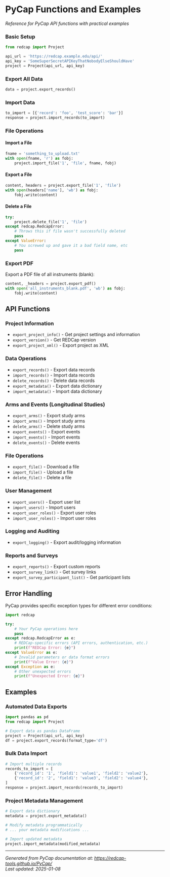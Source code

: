 # PyCap Functions and Examples

*Reference for PyCap API functions with practical examples*

### Basic Setup

```python
from redcap import Project

api_url = 'https://redcap.example.edu/api/'
api_key = 'SomeSuperSecretAPIKeyThatNobodyElseShouldHave'
project = Project(api_url, api_key)
```

### Export All Data

```python
data = project.export_records()
```

### Import Data

```python
to_import = [{'record': 'foo', 'test_score': 'bar'}]
response = project.import_records(to_import)
```

### File Operations

#### Import a File

```python
fname = 'something_to_upload.txt'
with open(fname, 'r') as fobj:
    project.import_file('1', 'file', fname, fobj)
```

#### Export a File

```python
content, headers = project.export_file('1', 'file')
with open(headers['name'], 'wb') as fobj:
    fobj.write(content)
```

#### Delete a File

```python
try:
    project.delete_file('1', 'file')
except redcap.RedcapError:
    # Throws this if file wasn't successfully deleted
    pass
except ValueError:
    # You screwed up and gave it a bad field name, etc
    pass
```

### Export PDF

Export a PDF file of all instruments (blank):

```python
content, _headers = project.export_pdf()
with open('all_instruments_blank.pdf', 'wb') as fobj:
    fobj.write(content)
```

## API Functions

### Project Information
- `export_project_info()` - Get project settings and information
- `export_version()` - Get REDCap version
- `export_project_xml()` - Export project as XML

### Data Operations
- `export_records()` - Export data records
- `import_records()` - Import data records
- `delete_records()` - Delete data records
- `export_metadata()` - Export data dictionary
- `import_metadata()` - Import data dictionary

### Arms and Events (Longitudinal Studies)
- `export_arms()` - Export study arms
- `import_arms()` - Import study arms
- `delete_arms()` - Delete study arms
- `export_events()` - Export events
- `import_events()` - Import events
- `delete_events()` - Delete events

### File Operations
- `export_file()` - Download a file
- `import_file()` - Upload a file
- `delete_file()` - Delete a file

### User Management
- `export_users()` - Export user list
- `import_users()` - Import users
- `export_user_roles()` - Export user roles
- `import_user_roles()` - Import user roles

### Logging and Auditing
- `export_logging()` - Export audit/logging information

### Reports and Surveys
- `export_reports()` - Export custom reports
- `export_survey_link()` - Get survey links
- `export_survey_participant_list()` - Get participant lists

## Error Handling

PyCap provides specific exception types for different error conditions:

```python
import redcap

try:
    # Your PyCap operations here
    pass
except redcap.RedcapError as e:
    # REDCap-specific errors (API errors, authentication, etc.)
    print(f"REDCap Error: {e}")
except ValueError as e:
    # Invalid parameters or data format errors
    print(f"Value Error: {e}")
except Exception as e:
    # Other unexpected errors
    print(f"Unexpected Error: {e}")
```

## Examples

### Automated Data Exports
```python
import pandas as pd
from redcap import Project

# Export data as pandas DataFrame
project = Project(api_url, api_key)
df = project.export_records(format_type='df')
```

### Bulk Data Import
```python
# Import multiple records
records_to_import = [
    {'record_id': '1', 'field1': 'value1', 'field2': 'value2'},
    {'record_id': '2', 'field1': 'value3', 'field2': 'value4'},
]
response = project.import_records(records_to_import)
```

### Project Metadata Management
```python
# Export data dictionary
metadata = project.export_metadata()

# Modify metadata programmatically
# ... your metadata modifications ...

# Import updated metadata
project.import_metadata(modified_metadata)
```

---

*Generated from PyCap documentation at: https://redcap-tools.github.io/PyCap/*  
*Last updated: 2025-01-08*
